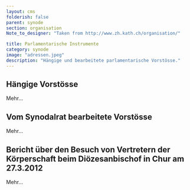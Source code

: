 ```yaml
---
layout: cms
folderish: false
parent: synode
section: organisation
Note_to_designer: "Taken from http://www.zh.kath.ch/organisation/"

title: Parlamentarische Instrumente
category: synode
image: "adressen.jpeg"
description: "Hängige und bearbeitete parlamentarische Vorstösse."
---
```


## Hängige Vorstösse
Mehr…

## Vom Synodalrat bearbeitete Vorstösse
Mehr…

## Bericht über den Besuch von Vertretern der Körperschaft beim Diözesanbischof in Chur am 27.3.2012
Mehr…